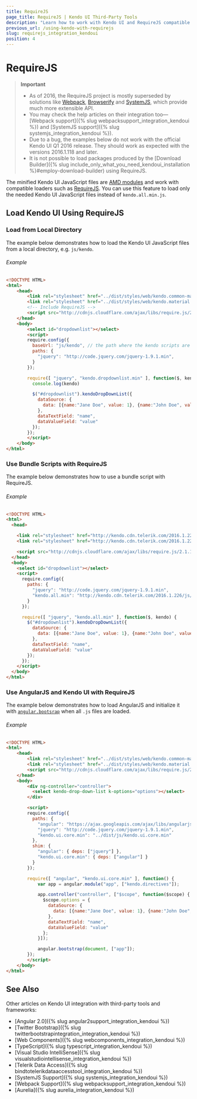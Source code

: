 ```yaml
---
title: RequireJS
page_title: RequireJS | Kendo UI Third-Party Tools
description: "Learn how to work with Kendo UI and RequireJS compatible loader."
previous_url: /using-kendo-with-requirejs
slug: requirejs_integration_kendoui
position: 4
---
```


# RequireJS

>**Important**
> * As of 2016, the RequireJS project is mostly superseded by solutions like [Webpack](http://webpack.github.io/), [Browserify](http://browserify.org/) and [SystemJS](https://github.com/systemjs/systemjs), which provide much more extensible API.
> * You may check the help articles on their integration too&mdash;[Webpack support]({% slug webpacksupport_integration_kendoui %}) and [SystemJS support]({% slug systemjs_integration_kendoui %}).
> * Due to a bug, the examples below do not work with the official Kendo UI Q1 2016 release. They should work as expected with the versions 2016.1.118 and later.
> * It is not possible to load packages produced by the [Download Builder]({% slug include_only_what_you_need_kendoui_installation %}#employ-download-builder) using RequireJS.

The minified Kendo UI JavaScript files are [AMD modules](https://en.wikipedia.org/wiki/Asynchronous_module_definition) and work with compatible loaders such as [RequireJS](http://requirejs.org/). You can use this feature to load only the needed Kendo UI JavaScript files instead of `kendo.all.min.js`.

## Load Kendo UI Using RequireJS

### Load from Local Directory

The example below demonstrates how to load the Kendo UI JavaScript files from a local directory, e.g. `js/kendo`.

###### Example

```html
<!DOCTYPE HTML>
<html>
    <head>
        <link rel="stylesheet" href="../dist/styles/web/kendo.common-material.core.min.css">
        <link rel="stylesheet" href="../dist/styles/web/kendo.material.min.css">
        <!-- Include RequireJS -->
        <script src="http://cdnjs.cloudflare.com/ajax/libs/require.js/2.1.1/require.js"></script>
    </head>
    <body>
        <select id="dropdownlist"></select>
        <script>
        require.config({
          baseUrl: "js/kendo", // the path where the kendo scripts are present
          paths: {
            "jquery": "http://code.jquery.com/jquery-1.9.1.min",
          }
        });

        require([ "jquery", "kendo.dropdownlist.min" ], function($, kendo) {
          console.log(kendo)

          $("#dropdownlist").kendoDropDownList({
            dataSource: {
              data: [{name:"Jane Doe", value: 1}, {name:"John Doe", value: 2}]
            },
            dataTextField: "name",
            dataValueField: "value"
          });
        });
        </script>
    </body>
</html>
```

### Use Bundle Scripts with RequireJS

The example below demonstrates how to use a bundle script with RequireJS.

###### Example

```html
<!DOCTYPE HTML>
<html>
  <head>

    <link rel="stylesheet" href="http://kendo.cdn.telerik.com/2016.1.226/styles/kendo.common.min.css">
    <link rel="stylesheet" href="http://kendo.cdn.telerik.com/2016.1.226/styles/kendo.default.min.css">

    <script src="http://cdnjs.cloudflare.com/ajax/libs/require.js/2.1.1/require.js"></script>
  </head>
  <body>
    <select id="dropdownlist"></select>
    <script>
      require.config({
        paths: {
          "jquery": "http://code.jquery.com/jquery-1.9.1.min",
          "kendo.all.min": "http://kendo.cdn.telerik.com/2016.1.226/js/kendo.all.min"
        }
      });

      require([ "jquery", "kendo.all.min" ], function($, kendo) {
        $("#dropdownlist").kendoDropDownList({
          dataSource: {
            data: [{name:"Jane Doe", value: 1}, {name:"John Doe", value: 2}]
          },
          dataTextField: "name",
          dataValueField: "value"
        });
      });
    </script>
  </body>
</html>
```

### Use AngularJS and Kendo UI with RequireJS

The example below demonstrates how to load AngularJS and initialize it with [`angular.bootsrap`](https://docs.angularjs.org/api/ng/function/angular.bootstrap) when all `.js` files are loaded.

###### Example

```html
<!DOCTYPE HTML>
<html>
    <head>
        <link rel="stylesheet" href="../dist/styles/web/kendo.common-material.core.min.css">
        <link rel="stylesheet" href="../dist/styles/web/kendo.material.min.css">
        <script src="http://cdnjs.cloudflare.com/ajax/libs/require.js/2.1.1/require.js"></script>
    </head>
    <body>
        <div ng-controller="controller">
          <select kendo-drop-down-list k-options="options"></select>
        </div>

        <script>
        require.config({
          paths: {
            "angular": "https://ajax.googleapis.com/ajax/libs/angularjs/1.3.12/angular.min",
            "jquery": "http://code.jquery.com/jquery-1.9.1.min",
            "kendo.ui.core.min": "../dist/js/kendo.ui.core.min"
          },
          shim: {
            "angular": { deps: ["jquery"] },
            "kendo.ui.core.min": { deps: ["angular"] }
          }
        });

        require([ "angular", "kendo.ui.core.min" ], function() {
            var app = angular.module("app", ["kendo.directives"]);

            app.controller("controller", ["$scope", function($scope) {
              $scope.options = {
                dataSource: {
                  data: [{name:"Jane Doe", value: 1}, {name:"John Doe", value: 2}]
                },
                dataTextField: "name",
                dataValueField: "value"
              };
            }]);

            angular.bootstrap(document, ["app"]);
        });
        </script>
    </body>
</html>
```

## See Also

Other articles on Kendo UI integration with third-party tools and frameworks:

* [Angular 2.0]({% slug angular2support_integration_kendoui %})
* [Twitter Bootstrap]({% slug twitterbootstrapintegration_integration_kendoui %})
* [Web Components]({% slug webcomponents_integration_kendoui %})
* [TypeScript]({% slug typescript_integration_kendoui %})
* [Visual Studio IntelliSense]({% slug visualstudiointellisense_integration_kendoui %})
* [Telerik Data Access]({% slug bindtotelerikdataaccesstool_integration_kendoui %})
* [SystemJS Support]({% slug systemjs_integration_kendoui %})
* [Webpack Support]({% slug webpacksupport_integration_kendoui %})
* [Aurelia]({% slug aurelia_integration_kendoui %})

